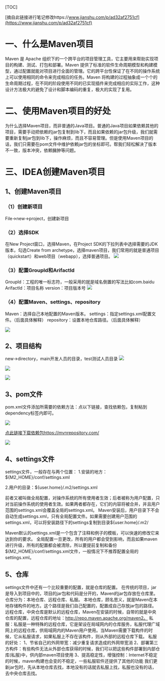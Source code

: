 [TOC]

[摘自此链接进行笔记修改https://www.jianshu.com/p/ad32af2751cf](https://www.jianshu.com/p/ad32af2751cf)

# 一、什么是Maven项目

Maven 是 Apache 组织下的一个跨平台的项目管理工具，它主要用来帮助实现项目的构建、测试、打包和部署。Maven 提供了标准的软件生命周期模型和构建模型，通过配置就能对项目进行全面的管理。它的跨平台性保证了在不同的操作系统上可以使用相同的命令来完成相应的任务。Maven 将构建的过程抽象成一个个的生命周期过程，在不同的阶段使用不同的已实现插件来完成相应的实际工作，这种设计方法极大的避免了设计和脚本编码的重复，极大的实现了复用。

# 二、使用Maven项目的好处

为什么选择Maven项目，而非普通的Java项目。普通的Java项目如果依赖其他的项目，需要手动把依赖的jar包复制到lib下，而且如果依赖的jar包升级，我们就需要重新复制jar包到lib下，操作麻烦，而且不容易管理。但是使用Maven项目的话，我们只需要在pom文件中维护依赖jar包的坐标即可。帮我们轻松解决了版本不一致，版本冲突，依赖臃肿等问题。

# 三、IDEA创建Maven项目

## 1、创建Maven项目

### （1）创建新项目

File->new->project，创建新项目

### （2）选择SDK

在New Project窗口，选择Maven，在Project SDK的下拉列表中选择需要的JDK版本，勾选Create from archetype，选择maven项目，我们常用的就是普通项目（quickstart）和web项目（webapp），选择普通项目。
![](./../../images/01Maven新建项目.png)

### （3）配置Groupld和ArifactId

Groupld：工程的唯一标志符，一般采用的就是域名倒置的写法比如com.baidu
ArifactId：项目名称
version：项目版本号
![](./../../images/01Maven配置GroupId.png)

### （4）配置Maven、settings、repository

Maven：选择自己本地配置的Maven版本。
settings：指定settings.xml配置文件。（后面具体解释）
repository：设置本地仓库路径。（后面具体解释）

![](./../../images/01Maven设置版本.png)

## 2、项目结构

new->directory，main开发人员的目录，test测试人员目录
![](./../../images/01Maven新建Directory.png)

![](./../../images/01Maven项目目录.png)

![](./../../images/01Maven%20test%20main.png)

## 3、pom文件

pom.xml文件添加所需要的依赖方法：点以下链接，查找依赖包，复制粘到dependency标签内即可。

![](./../../images/01Maven_pom文件添加依赖.png)

[点此链接下载依赖包https://mvnrepository.com/](https://mvnrepository.com/)

![](./../../images/01Maven添加依赖包.png)


## 4、settings文件

settings文件，一般存在与两个位置：
1.安装的地方：${M2_HOME}/conf/settings.xml

2.用户的目录：${user.home}/.m2/settings.xml

前者又被叫做全局配置，对操作系统的所有使用者生效；后者被称为用户配置，只对当前操作系统的使用者生效。如果两者都存在，它们的内容将被合并，并且用户范围的settings.xml会覆盖全局的settings.xml。
Maven安装后，用户目录下不会自动生成settings.xml，只有全局配置文件。如果需要创建用户范围的settings.xml，可以将安装路径下的settings复制到目录${user.home}/.m2/

Maven默认的settings.xml是一个包含了注释和例子的模板，可以快速的修改它来达到你的要求。
全局配置一旦更改，所有的用户都会受到影响，而且如果maven进行升级，所有的配置都会被清除，所以要提前复制和备份${M2_HOME}/conf/settings.xml文件，一般情况下不推荐配置全局的settings.xml。

## 5、仓库

settings文件中还有一个比较重要的配置，就是仓库的配置。
在传统的项目，jar是导入到项目中的，项目的jar包和代码是分开的，Maven的jar包存放在仓库里。仓库分为：本地仓库、远程仓库、私服。
本地仓库，顾名思义，就是Maven在本地存储构件的地方。这个路径是我们自己配置的，配置成自己存放jar包的路径。
远程仓库，中央仓库是默认的远程仓库，Maven在安装的时候，自带的就是中央仓库的配置，远程仓库的地址：http://repo.maven.apache.org/maven2。
私服：私服是一种特殊的远程仓库，它是架设在局域网内的仓库服务，私服代理广域网上的远程仓库，供局域网内的Maven用户使用。当Maven需要下载构件的时候，它从私服请求，如果私服上不存在该构件，则从外部的远程仓库下载。
私服的好处：
1、节省自己的外网带宽：减少重复请求造成的外网带宽消
2、部署第三方构件：有些构件无法从外部仓库获得的时候，我们可以把这些构件部署到内部仓库(私服)中，供内部maven项目使用
3、提高稳定性，增强控制：Internet不稳定的时候，maven构建也会变的不稳定，一些私服软件还提供了其他的功能
我们更新jar包时，先从本地仓库去找，本地没有的话就去私服上找，私服也没有的话，去中央仓库去找。
